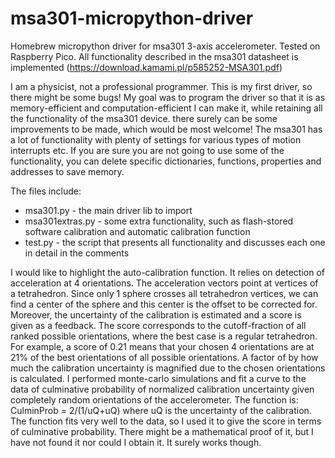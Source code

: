 # msa301-micropython-driver
Homebrew micropython driver for msa301 3-axis accelerometer. Tested on Raspberry Pico.
All functionality described in the msa301 datasheet is implemented (https://download.kamami.pl/p585252-MSA301.pdf)

I am a physicist, not a professional programmer. This is my first driver, so there might be some bugs! My goal was to program the driver so that it is as memory-efficient and computation-efficient I can make it, while retaining all the functionality of the msa301 device. there surely can be some improvements to be made, which would be most welcome! The msa301 has a lot of functionality with plenty of settings for various types of motion interrupts etc. If you are sure you are not going to use some of the functionality, you can delete specific dictionaries, functions, properties and addresses to save memory.

The files include:
- msa301.py - the main driver lib to import
- msa301extras.py - some extra functionality, such as flash-stored software calibration and automatic calibration function
- test.py - the script that presents all functionality and discusses each one in detail in the comments

I would like to highlight the auto-calibration function. It relies on detection of acceleration at 4 orientations. The acceleration vectors point at vertices of a tetrahedron. Since only 1 sphere crosses all tetrahedron vertices, we can find a center of the sphere and this center is the offset to be corrected for. Moreover, the uncertainty of the calibration is estimated and a score is given as a feedback. The score corresponds to the cutoff-fraction of all ranked possible orientations, where the best case is a regular tetrahedron. For example, a score of 0.21 means that your chosen 4 orientations are at 21% of the best orientations of all possible orientations. A factor of by how much the calibration uncertainty is magnified due to the chosen orientations is calculated. I performed monte-carlo simulations and fit a curve to the data of culminative probability of normalized calibration uncertainty given completely random orientations of the accelerometer. The function is:
CulminProb = 2/(1/uQ+uQ)
where uQ is the uncertainty of the calibration. The function fits very well to the data, so I used it to give the score in terms of culminative probability. There might be a mathematical proof of it, but I have not found it nor could I obtain it. It surely works though.
